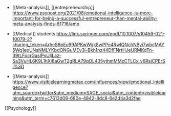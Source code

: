 - [[Meta-analysis]], [[entrepreneurship]] https://www.psypost.org/2021/08/emotional-intelligence-is-more-important-for-being-a-successful-entrepreneur-than-mental-ability-meta-analysis-finds-61716/amp

- [[Medical]] students https://link.springer.com/epdf/10.1007/s10459-021-10079-2?sharing_token=ArheS6pEu99APKwWgk8wPPe4RwlQNchNByi7wbcMAY5Wq1epUNsNMLYKbdONGuMEv3i-Bkh1nz44DfFNrtHJeURMKqTn-39tLFocrGasIPvUljLaz-Sa3VuHL6K9L1hXl8aGwT2gRLA79qOL435ythmMMzCTLCx_v6RsiCPErSI%3D

- [[Meta-analysis]] https://www.visiblelearningmetax.com/influences/view/emotional_intelligence?utm_source=twitter&utm_medium=SAGE_social&utm_content=visiblelearning&utm_term=c7613d08-680e-4842-8dc8-6e2d4a3d2fae

[[Psychology]]
